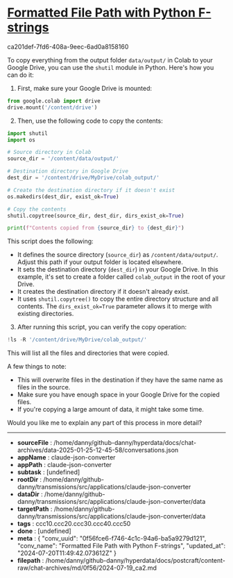 # [Formatted File Path with Python F-strings](https://claude.ai/chat/0f56fce6-f746-4c1c-94a6-ba5a9279d121)

ca201def-7fd6-408a-9eec-6ad0a8158160

 To copy everything from the output folder `data/output/` in Colab to your Google Drive, you can use the `shutil` module in Python. Here's how you can do it:

1. First, make sure your Google Drive is mounted:

```python
from google.colab import drive
drive.mount('/content/drive')
```

2. Then, use the following code to copy the contents:

```python
import shutil
import os

# Source directory in Colab
source_dir = '/content/data/output/'

# Destination directory in Google Drive
dest_dir = '/content/drive/MyDrive/colab_output/'

# Create the destination directory if it doesn't exist
os.makedirs(dest_dir, exist_ok=True)

# Copy the contents
shutil.copytree(source_dir, dest_dir, dirs_exist_ok=True)

print(f"Contents copied from {source_dir} to {dest_dir}")
```

This script does the following:

- It defines the source directory (`source_dir`) as `/content/data/output/`. Adjust this path if your output folder is located elsewhere.
- It sets the destination directory (`dest_dir`) in your Google Drive. In this example, it's set to create a folder called `colab_output` in the root of your Drive.
- It creates the destination directory if it doesn't already exist.
- It uses `shutil.copytree()` to copy the entire directory structure and all contents. The `dirs_exist_ok=True` parameter allows it to merge with existing directories.

3. After running this script, you can verify the copy operation:

```python
!ls -R '/content/drive/MyDrive/colab_output/'
```

This will list all the files and directories that were copied.

A few things to note:
- This will overwrite files in the destination if they have the same name as files in the source.
- Make sure you have enough space in your Google Drive for the copied files.
- If you're copying a large amount of data, it might take some time.

Would you like me to explain any part of this process in more detail?

---

* **sourceFile** : /home/danny/github-danny/hyperdata/docs/chat-archives/data-2025-01-25-12-45-58/conversations.json
* **appName** : claude-json-converter
* **appPath** : claude-json-converter
* **subtask** : [undefined]
* **rootDir** : /home/danny/github-danny/transmissions/src/applications/claude-json-converter
* **dataDir** : /home/danny/github-danny/transmissions/src/applications/claude-json-converter/data
* **targetPath** : /home/danny/github-danny/transmissions/src/applications/claude-json-converter/data
* **tags** : ccc10.ccc20.ccc30.ccc40.ccc50
* **done** : [undefined]
* **meta** : {
  "conv_uuid": "0f56fce6-f746-4c1c-94a6-ba5a9279d121",
  "conv_name": "Formatted File Path with Python F-strings",
  "updated_at": "2024-07-20T11:49:42.073612Z"
}
* **filepath** : /home/danny/github-danny/hyperdata/docs/postcraft/content-raw/chat-archives/md/0f56/2024-07-19_ca2.md